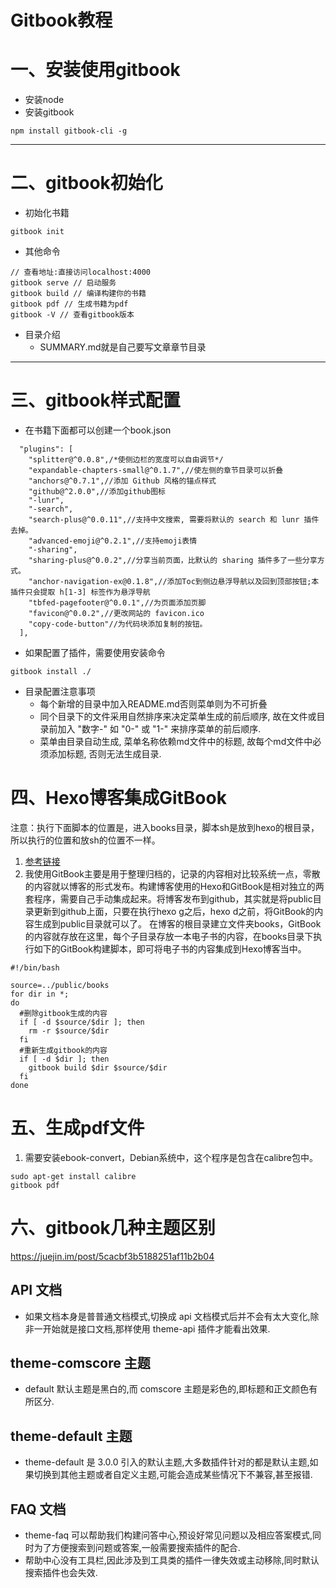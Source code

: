 # Gitbook教程

# 一、安装使用gitbook
* 安装node
* 安装gitbook
```
npm install gitbook-cli -g
```

----
# 二、gitbook初始化

* 初始化书籍
```
gitbook init
```

* 其他命令

```
// 查看地址:直接访问localhost:4000 
gitbook serve // 启动服务
gitbook build // 编译构建你的书籍
gitbook pdf // 生成书籍为pdf
gitbook -V // 查看gitbook版本
```

* 目录介绍
	* SUMMARY.md就是自己要写文章章节目录

----

# 三、gitbook样式配置

* 在书籍下面都可以创建一个book.json

```
  "plugins": [ 
    "splitter@^0.0.8",/*使侧边栏的宽度可以自由调节*/
    "expandable-chapters-small@^0.1.7",//使左侧的章节目录可以折叠
    "anchors@^0.7.1",//添加 Github 风格的锚点样式
    "github@^2.0.0",//添加github图标
    "-lunr", 
    "-search", 
    "search-plus@^0.0.11",//支持中文搜索, 需要将默认的 search 和 lunr 插件去掉。
    "advanced-emoji@^0.2.1",//支持emoji表情
    "-sharing", 
    "sharing-plus@^0.0.2",//分享当前页面，比默认的 sharing 插件多了一些分享方式。
    "anchor-navigation-ex@0.1.8",//添加Toc到侧边悬浮导航以及回到顶部按钮;本插件只会提取 h[1-3] 标签作为悬浮导航
    "tbfed-pagefooter@^0.0.1",//为页面添加页脚
    "favicon@^0.0.2",//更改网站的 favicon.ico
    "copy-code-button"//为代码块添加复制的按钮。
  ],
```

* 如果配置了插件，需要使用安装命令
```
gitbook install ./
```

* 目录配置注意事项
	* 每个新增的目录中加入README.md否则菜单则为不可折叠
	* 同个目录下的文件采用自然排序来决定菜单生成的前后顺序, 故在文件或目录前加入 "数字-" 如 "0-" 或 "1-" 来排序菜单的前后顺序.
	* 菜单由目录自动生成, 菜单名称依赖md文件中的标题, 故每个md文件中必须添加标题, 否则无法生成目录.

# 四、Hexo博客集成GitBook

注意：执行下面脚本的位置是，进入books目录，脚本sh是放到hexo的根目录，所以执行的位置和放sh的位置不一样。

1. [参考链接](https://callmewing.com/2017/04/17/Hexo%E5%8D%9A%E5%AE%A2%E9%9B%86%E6%88%90GitBook/)
2. 我使用GitBook主要是用于整理归档的，记录的内容相对比较系统一点，零散的内容就以博客的形式发布。构建博客使用的Hexo和GitBook是相对独立的两套程序，需要自己手动集成起来。将博客发布到github，其实就是将public目录更新到github上面，只要在执行hexo g之后，hexo d之前，将GitBook的内容生成到public目录就可以了。 在博客的根目录建立文件夹books，GitBook的内容就存放在这里，每个子目录存放一本电子书的内容，在books目录下执行如下的GitBook构建脚本，即可将电子书的内容集成到Hexo博客当中。

```
#!/bin/bash

source=../public/books
for dir in *;
do
  #删除gitbook生成的内容
  if [ -d $source/$dir ]; then
    rm -r $source/$dir
  fi
  #重新生成gitbook的内容
  if [ -d $dir ]; then
    gitbook build $dir $source/$dir
  fi
done
```

# 五、生成pdf文件
1. 需要安装ebook-convert，Debian系统中，这个程序是包含在calibre包中。

```
sudo apt-get install calibre
gitbook pdf
```

# 六、gitbook几种主题区别

https://juejin.im/post/5cacbf3b5188251af11b2b04

## API 文档

* 如果文档本身是普普通文档模式,切换成 api 文档模式后并不会有太大变化,除非一开始就是接口文档,那样使用 theme-api 插件才能看出效果.

## theme-comscore 主题

* default 默认主题是黑白的,而 comscore 主题是彩色的,即标题和正文颜色有所区分.

## theme-default 主题

* theme-default 是 3.0.0 引入的默认主题,大多数插件针对的都是默认主题,如果切换到其他主题或者自定义主题,可能会造成某些情况下不兼容,甚至报错.


## FAQ 文档

* theme-faq 可以帮助我们构建问答中心,预设好常见问题以及相应答案模式,同时为了方便搜索到问题或答案,一般需要搜索插件的配合.
* 帮助中心没有工具栏,因此涉及到工具类的插件一律失效或主动移除,同时默认搜索插件也会失效.